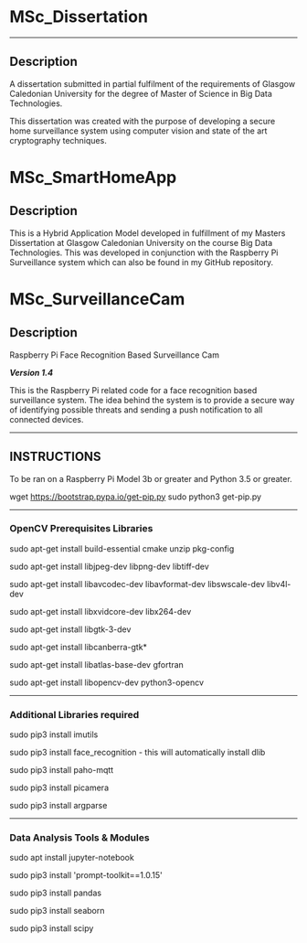 # MSc_Dissertation

---
## Description
A dissertation submitted in partial fulfilment of the requirements of Glasgow Caledonian University for the degree of Master of Science in Big Data Technologies.

This dissertation was created with the purpose of developing a secure home surveillance system using computer vision and state of the art cryptography techniques.

# MSc_SmartHomeApp

## Description 
This is a Hybrid Application Model developed in fulfillment of my Masters Dissertation at Glasgow Caledonian University on the course Big Data Technologies.
This was developed in conjunction with the Raspberry Pi Surveillance system which can also be found in my GitHub repository.

# MSc_SurveillanceCam

## Description
Raspberry Pi Face Recognition Based Surveillance Cam

***Version 1.4***

This is the Raspberry Pi related code for a face recognition based surveillance system.
The idea behind the system is to provide a secure way of identifying possible threats and sending
a push notification to all connected devices. 

---
## INSTRUCTIONS

To be ran on a Raspberry Pi Model 3b or greater and Python 3.5 or greater.

wget https://bootstrap.pypa.io/get-pip.py
sudo python3 get-pip.py

---
### OpenCV Prerequisites Libraries

sudo apt-get install build-essential cmake unzip pkg-config

sudo apt-get install libjpeg-dev libpng-dev libtiff-dev

sudo apt-get install libavcodec-dev libavformat-dev libswscale-dev libv4l-dev

sudo apt-get install libxvidcore-dev libx264-dev

sudo apt-get install libgtk-3-dev

sudo apt-get install libcanberra-gtk*

sudo apt-get install libatlas-base-dev gfortran

sudo apt-get install libopencv-dev python3-opencv

---
### Additional Libraries required

sudo pip3 install imutils

sudo pip3 install face_recognition - this will automatically install dlib

sudo pip3 install paho-mqtt

sudo pip3 install picamera

sudo pip3 install argparse

---
### Data Analysis Tools & Modules

sudo apt install jupyter-notebook

sudo pip3 install 'prompt-toolkit==1.0.15'

sudo pip3 install pandas

sudo pip3 install seaborn

sudo pip3 install scipy



